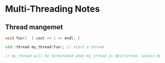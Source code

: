# Multi-Threading Notes

## Thread mangemet

```c++
void fun()  { cout << 1 << endl; }

std::thread my_thread(fun); // start a thread 

// my_thread will be terminated when my_stread is destructed, unless my_thread.detach is called.
```
